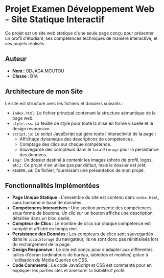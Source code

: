 # Projet Examen Développement Web - Site Statique Interactif

Ce projet est un site web statique d'une seule page conçu pour présenter un profil d'étudiant, ses compétences techniques de manière interactive, et ses projets réalisés .

## Auteur

* **Nom :** ODJAGA MOUTOU
* **Classe :** B1A

## Architecture de mon Site

Le site est structuré avec les fichiers et dossiers suivants :

* `index.html`: Le fichier principal contenant la structure sémantique de la page web.
* `style.css`: La feuille de style pour toute la mise en forme visuelle et le design responsive.
* `script.js`: Le script JavaScript qui gère toute l'interactivité de la page :
    * Affichage dynamique des descriptions de compétences.
    * Comptage des clics sur chaque compétence.
    * Sauvegarde des compteurs dans le `localStorage` pour la persistance des données.
* `img/`: Un dossier destiné à contenir les images (photo de profil, logos, etc.). Ce projet n'en utilise pas par défaut, mais le dossier est prêt.
* `README.md`: Ce fichier, fournissant une présentation de mon  projet.

## Fonctionnalités Implémentées

* **Page Unique Statique :** L'ensemble du site est contenu dans `index.html`, sans backend ni base de données.
* **Compétences Interactives :** Une section présente des compétences sous forme de boutons. Un clic sur un bouton affiche une description détaillée dans un bloc dédié.
* **Compteur de Clics :** Le nombre de clics sur chaque compétence est compté et affiché en temps réel.
* **Persistance des Données :** Les compteurs de clics sont sauvegardés dans le `localStorage` du navigateur, ils ne sont donc pas réinitialisés lors du rechargement de la page.
* **Design Responsive :** Le site est conçu pour s'adapter aux différentes tailles d'écran (ordinateurs de bureau, tablettes et mobiles) grâce à l'utilisation de Media Queries en CSS.
* **Code Commenté :** Le code JavaScript et CSS est commenté pour en expliquer les parties clés et améliorer la lisibilité.# profil
